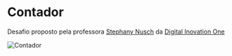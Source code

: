 # Contador

Desafio proposto pela professora [Stephany Nusch](https://github.com/stebsnusch/) da [Digital Inovation One](https://www.dio.me/)

![Contador](https://user-images.githubusercontent.com/68829088/162587727-bd3a8160-1f5f-4ac5-9110-f78973441a17.gif)
